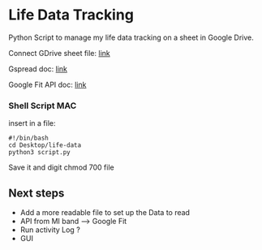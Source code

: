 # Life Data Tracking

Python Script to manage my life data tracking on a sheet in Google Drive.

Connect GDrive sheet file: [link](https://medium.com/daily-python/python-script-to-edit-google-sheets-daily-python-7-aadce27846c0)

Gspread doc: [link](https://gspread.readthedocs.io/en/latest/)

Google Fit API doc: [link](https://developers.google.com/fit/overview)

### Shell Script MAC

insert in a file: 

    #!/bin/bash
    cd Desktop/life-data
    python3 script.py

Save it and digit chmod 700 file

## Next steps

- Add a more readable file to set up the Data to read
- API from MI band --> Google Fit
- Run activity Log ?
- GUI
